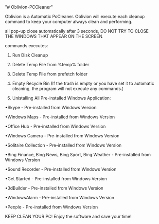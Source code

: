 "# Oblivion-PCCleaner" 

Oblivion is a Automatic PcCleaner. Oblivion will execute each cleanup command to keep your computer always clean and performing.

all pop-up close automatically after 3 seconds, DO NOT TRY TO CLOSE THE WINDOWS THAT APPEAR ON THE SCREEN.


commands executes:

1. Run Disk Cleanup

2. Delete Temp File from %temp% folder

3. Delete Temp File from prefetch folder

4. Empty Recycle Bin (If the trash is empty or you have set it to automatic cleaning, the program will not execute any commands.)

5. Unistalling All Pre-installed Windows Application:

•Skype - Pre-installed from Windows Version

•Windows Maps - Pre-installed from Windows Version

•Office Hub - Pre-installed from Windows Version

•Windows Camera - Pre-installed from Windows Version

•Solitaire Collection - Pre-installed from Windows Version

•Bing Finance, Bing News, Bing Sport, Bing Weather - Pre-installed from Windows Version

•Sound Recorder - Pre-installed from Windows Version

•Get Started - Pre-installed from Windows Version

•3dBuilder - Pre-installed from Windows Version

•WindowsAlarm - Pre-installed from Windows Version

•People - Pre-installed from Windows Version

KEEP CLEAN YOUR PC! Enjoy the software and save your time!
